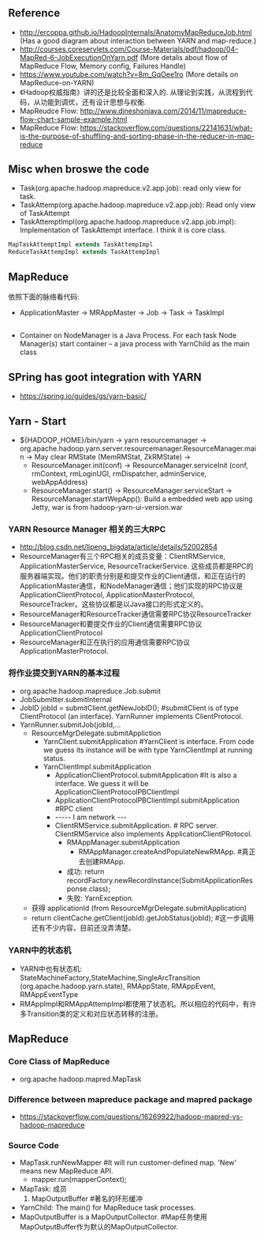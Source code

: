 # 

## Reference
* http://ercoppa.github.io/HadoopInternals/AnatomyMapReduceJob.html (Has a good diagram about interaction between YARN and map-reduce.)
* http://courses.coreservlets.com/Course-Materials/pdf/hadoop/04-MapRed-6-JobExecutionOnYarn.pdf  (More detalis about flow of MapReduce Flow, Memory config, Failures Handle)
* https://www.youtube.com/watch?v=8m_GqOee1ro  (More details on MapReduce-on-YARN)
* 《Hadoop权威指南》讲的还是比较全面和深入的. 从理论到实践，从流程到代码，从功能到调优，还有设计思想与权衡.
* MapReudce Flow: http://www.dineshonjava.com/2014/11/mapreduce-flow-chart-sample-example.html
* MapReduce Flow: https://stackoverflow.com/questions/22141631/what-is-the-purpose-of-shuffling-and-sorting-phase-in-the-reducer-in-map-reduce

## Misc when broswe the code
* Task(org.apache.hadoop.mapreduce.v2.app.job): read only view for task.
* TaskAttemp(org.apache.hadoop.mapreduce.v2.app.job): Read only view of TaskAttempt
* TaskAttemptImpl(org.apache.hadoop.mapreduce.v2.app.job.impl): Implementation of TaskAttempt interface. I think it is core class.

```java
MapTaskAttemptImpl extends TaskAttempImpl
ReduceTaskAttempImpl extends TaskAttempImpl
```

## MapReduce

依照下面的脉络看代码:
* ApplicationMaster -> MRAppMaster -> Job -> Task -> TaskImpl

##
* Container on NodeManager is a Java Process. For each task Node Manager(s) start container – a java process with YarnChild as the main class

## SPring has goot integration with YARN
* https://spring.io/guides/gs/yarn-basic/


## Yarn - Start
* ${HADOOP_HOME}/bin/yarn -> yarn resourcemanager -> org.apache.hadoop.yarn.server.resourcemanager.ResourceManager.main -> May clear RMState (MemRMStat, ZkRMState)  -> 
    * ResourceManager.init(conf) -> ResourceManager.serviceInit (conf, rmContext, rmLoginUGI, rmDispatcher, adminService, webAppAddress)
    * ResourceManager.start() -> ResourceManager.serviceStart -> ResourceManager.startWepApp(): Build a embedded web app using Jetty, war is from hadoop-yarn-ui-version.war
 
### YARN Resource Manager 相关的三大RPC
* http://blog.csdn.net/lipeng_bigdata/article/details/52002854
* ResourceManager有三个RPC相关的成员变量：ClientRMService, ApplicationMasterService,  ResourceTrackerService. 这些成员都是RPC的服务器端实现。他们的职责分别是和提交作业的Client通信，和正在运行的ApplicationMaster通信，和NodeManager通信；他们实现的RPC协议是ApplicationClientProtocol, ApplicationMasterProtocol, ResourceTracker。这些协议都是以Java接口的形式定义的。
* ResourceManager和ResourceTracker通信需要RPC协议ResourceTracker
* ResourceManager和要提交作业的Client通信需要RPC协议ApplicationClientProtocol
* ResourceManager和正在执行的应用通信需要RPC协议ApplicationMasterProtocol.
### 将作业提交到YARN的基本过程
* org.apache.hadoop.mapreduce.Job.submit
* JobSubmitter.submitInternal
* JobID jobId = submitClient.getNewJobID(); #submitClient is of type ClientProtocol (an interface). YarnRunner implements ClientProtocol.
* YarnRunner.submitJob(jobId,...
   * ResourceMgrDelegate.submitAppliction
      * YarnClient.submitApplication #YarnClient is interface. From code we guess its instance will be with type YarnClientImpl at running status.
      * YarnClientImpl.submitApplication
         * ApplicationClientProtocol.submitApplication #It is also a interface. We guess it will be ApplicationClientProtocolPBClientImpl
         * ApplicationClientProtocolPBClientImpl.submitApplication #RPC client
         * ----- I am network ---
         * ClientRMService.submitApplication. # RPC server. ClientRMService also implements ApplicationClientPRotocol.
            * RMAppManager.submitApplication
               * RMAppManager.createAndPopulateNewRMApp. #真正去创建RMApp.
            * 成功: return recordFactory.newRecordInstance(SubmitApplicationResponse.class);
            * 失败: YarnException.
   * 获得 applicationId (from ResourceMgrDelegate.submitApplication)
   * return clientCache.getClient(jobId).getJobStatus(jobId); #这一步调用还有不少内容，目前还没弄清楚。

### YARN中的状态机
* YARN中也有状态机: StateMachineFactory,StateMachine,SingleArcTransition (org.apache.hadoop.yarn.state), RMAppState, RMAppEvent, RMAppEventType
* RMAppImpl和RMAppAttempImpl都使用了状态机。所以相应的代码中，有许多Transition类的定义和对应状态转移的注册。
            
  

## MapReduce
### Core Class of MapReduce
* org.apache.hadoop.mapred.MapTask
### Difference between mapreduce package and mapred package
* https://stackoverflow.com/questions/16269922/hadoop-mapred-vs-hadoop-mapreduce

### Source Code
* MapTask.runNewMapper #It will run customer-defined map. 'New' means new MapReduce API.
   * mapper.run(mapperContext);
* MapTask: 成员
   1. MapOutputBuffer #著名的环形缓冲
* YarnChild: The main() for MapReduce task processes.
* MapOutputBuffer is a MapOutputCollector. #Map任务使用MapOutputBuffer作为默认的MapOutputCollector.
